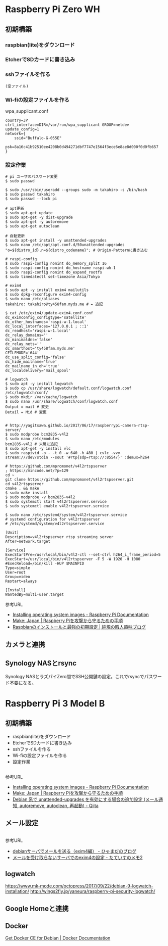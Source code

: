 # Raspberry Pi Zero WH

## 初期構築

### raspbian(lite)をダウンロード
### EtcherでSDカードに書き込み
### sshファイルを作る
```
(空ファイル)
```

### Wi-fiの設定ファイルを作る
wpa_supplicant.conf
```
country=JP
ctrl_interface=DIR=/var/run/wpa_supplicant GROUP=netdev
update_config=1
network={
    ssid="Buffalo-G-055E"
    psk=8a16c41b92510ee4208b0d494271dbf7747e1564f3ece6e8ae8d000f0d0fb657
}
```

### 設定作業
```
# pi ユーザのパスワード変更
$ sudo passwd

$ sudo /usr/sbin/useradd --groups sudo -m takahiro -s /bin/bash
$ sudo passwd takahiro
$ sudo passwd --lock pi

# apt更新
$ sudo apt-get update
$ sudo apt-get -y dist-upgrade
$ sudo apt-get -y autoremove
$ sudo apt-get autoclean

# 自動更新
$ sudo apt-get install -y unattended-upgrades
$ sudo nano /etc/apt/apt.conf.d/50unattended-upgrades
"o=${distro_id},n=${distro_codename}"; # Origin-Patternに書き込む

# raspi-config
$ sudo raspi-config nonint do_memory_split 16
$ sudo raspi-config nonint do_hostname raspi-wh-1
$ sudo raspi-config nonint do_expand_rootfs
$ sudo timedatectl set-timezone Asia/Tokyo

# exim4
$ sudo apt -y install exim4 mailutils
$ sudo dpkg-reconfigure exim4-config
$ sudo nano /etc/aliases
takahiro: takahiro@ty458fam.myds.me # ← 追記

$ cat /etc/exim4/update-exim4.conf.conf
dc_eximconfig_configtype='satellite'
dc_other_hostnames='raspi-w-1.local'
dc_local_interfaces='127.0.0.1 ; ::1'
dc_readhost='raspi-w-1.local'
dc_relay_domains=''
dc_minimaldns='false'
dc_relay_nets=''
dc_smarthost='ty458fam.myds.me'
CFILEMODE='644'
dc_use_split_config='false'
dc_hide_mailname='true'
dc_mailname_in_oh='true'
dc_localdelivery='mail_spool'

# logwatch
$ sudo apt -y install logwatch
$ sudo cp /usr/share/logwatch/default.conf/logwatch.conf /etc/logwatch/conf/
$ sudo mkdir /var/cache/logwatch
$ sudo nano /usr/share/logwatch/conf/logwatch.conf
Output = mail # 変更
Detail = Mid # 変更


# http://yagitsawa.github.io/2017/06/17/raspberrypi-camera-rtsp-server/
$ sudo modprobe bcm2835-v4l2
$ sudo nano /etc/modules
bcm2835-v4l2 # 末尾に追記
$ sudo apt-get -y install vlc
$ sudo raspivid -o - -t 0 -w 640 -h 480 | cvlc -vvv stream:///dev/stdin --sout '#rtp{sdp=rtsp://:8554/}' :demux=h264

# https://github.com/mpromonet/v4l2rtspserver
; https://mincode.net/?p=129
cd ~
git clone https://github.com/mpromonet/v4l2rtspserver.git
cd v4l2rtspserver
cmake . && make
$ sudo make install
$ sudo modprobe -v bcm2835-v4l2
$ sudo systemctl start v4l2rtspserver.service
$ sudo systemctl enable v4l2rtspserver.service

$ sudo nano /etc/systemd/system/v4l2rtspserver.service
# systemd configuration for v4l2rtspserver
# /etc/systemd/system/v4l2rtspserver.service
 
[Unit]
Description=v4l2rtspserver rtsp streaming server
After=network.target
 
[Service]
ExecStartPre=/usr/local/bin/v4l2-ctl --set-ctrl h264_i_frame_period=5
ExecStart=/usr/local/bin/v4l2rtspserver -F 5 -W 1920 -H 1080
#ExecReload=/bin/kill -HUP $MAINPID
Type=simple
User=root
Group=video
Restart=always
 
[Install]
WantedBy=multi-user.target
```

参考URL
* [Installing operating system images \- Raspberry Pi Documentation](https://www.raspberrypi.org/documentation/installation/installing-images/README.md)
* [Make: Japan \| Raspberry Piを攻撃から守るための手順](http://makezine.jp/blog/2017/09/secure-your-raspberry-pi-against-attackers.html)
* [Raspbianのインストールと最強の初期設定 \| 純規の暇人趣味ブログ](https://jyn.jp/raspbian-setup/)

## カメラと連携

## Synology NASとrsync

Synology NASとラズパイZero間でSSH公開鍵の設定。これでrsyncでパスワード不要になる。

# Raspberry Pi 3 Model B

## 初期構築

* raspbian(lite)をダウンロード
* EtcherでSDカードに書き込み
* sshファイルを作る
* Wi-fiの設定ファイルを作る
* 設定作業
```

```

参考URL
* [Installing operating system images \- Raspberry Pi Documentation](https://www.raspberrypi.org/documentation/installation/installing-images/README.md)
* [Make: Japan \| Raspberry Piを攻撃から守るための手順](http://makezine.jp/blog/2017/09/secure-your-raspberry-pi-against-attackers.html)
* [Debian 系で unattended\-upgrades を有効にする場合の追加設定 \(メール通知, autoremove, autoclean, 再起動\) \- Qiita](https://qiita.com/kitsuyui/items/11b4c0ebb9d1d2181853)

## メール設定

```

```

参考URL
* [debianサーバでメールを送る（exim4編） \- ひゃまだのブログ](https://sites.google.com/site/hymd3a/linux/debian-exim4)
* [メールを受け取らないサーバでのexim4の設定 \- たていすのメモ2](http://tateisu.hatenablog.com/entry/2012/03/03/083829)

## logwatch
https://www.mk-mode.com/octopress/2017/09/22/debian-9-logwatch-installation/
http://wings2fly.jp/yaneura/raspberry-pi-security-logwatch/

## Google Homeと連携

## Docker
[Get Docker CE for Debian \| Docker Documentation](https://docs.docker.com/install/linux/docker-ce/debian/#set-up-the-repository)

